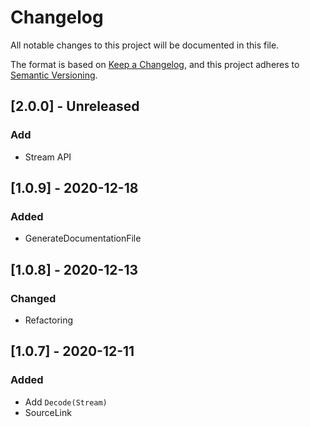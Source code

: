 # Changelog

All notable changes to this project will be documented in this file.

The format is based on [Keep a Changelog](https://keepachangelog.com/en/1.0.0/),
and this project adheres to [Semantic Versioning](https://semver.org/spec/v2.0.0.html).

## [2.0.0] - Unreleased
### Add
- Stream API

## [1.0.9] - 2020-12-18
### Added

- GenerateDocumentationFile

## [1.0.8] - 2020-12-13
### Changed

- Refactoring

## [1.0.7] - 2020-12-11
### Added

- Add `Decode(Stream)`
- SourceLink